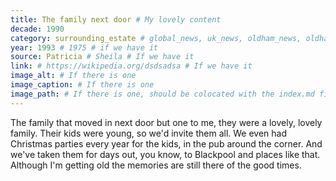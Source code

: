 ```yaml
---
title: The family next door # My lovely content
decade: 1990
category: surrounding_estate # global_news, uk_news, oldham_news, oldham_history, towers, surrounding_estate # Always exactly one category
year: 1993 # 1975 # if we have it
source: Patricia # Sheila # If we have it
link: # https://wikipedia.org/dsdsadsa # If we have it
image_alt: # If there is one
image_caption: # If there is one
image_path: # If there is one, should be colocated with the index.md file in the folder
---
```


The family that moved in next door but one to me, they were a lovely, lovely family. Their kids were young, so we'd invite them all. We even had Christmas parties every year for the kids, in the pub around the corner. And we've taken them for days out, you know, to Blackpool and places like that. Although I'm getting old the memories are still there of the good times.
